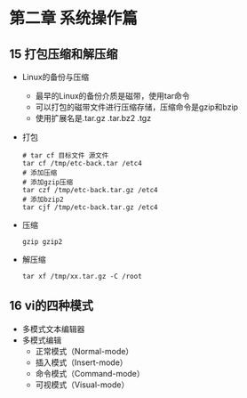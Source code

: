 # 第二章 系统操作篇

##  15 打包压缩和解压缩

* Linux的备份与压缩

  * 最早的Linux的备份介质是磁带，使用tar命令
  * 可以打包的磁带文件进行压缩存储，压缩命令是gzip和bzip
  * 使用扩展名是.tar.gz  .tar.bz2  .tgz

* 打包

  ~~~shell
  # tar cf 目标文件 源文件
  tar cf /tmp/etc-back.tar /etc4
  # 添加压缩
  # 添加gzip压缩
  tar czf /tmp/etc-back.tar.gz /etc4
  # 添加bzip2
  tar cjf /tmp/etc-back.tar.gz /etc4
  ~~~

* 压缩

  ~~~
  gzip gzip2
  ~~~

* 解压缩

  ~~~
  tar xf /tmp/xx.tar.gz -C /root
  ~~~

##  16 vi的四种模式

* 多模式文本编辑器
* 多模式编辑
  * 正常模式（Normal-mode）
  * 插入模式（Insert-mode）
  * 命令模式（Command-mode）
  * 可视模式（Visual-mode）

